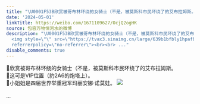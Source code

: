 ```yaml
---
title: "\U0001F53B欣赏被哥布林环绕的女骑士（不是，被莫斯科市民环绕了的艾布拉姆斯。\U0001F53B这可是VIP位置（豹2A6的炮塔上）。\U0001F53B小姐姐是四届世界举重冠军玛丽安娜·诺莫娃。..."
date: '2024-05-01'
linkTitle: https://weibo.com/1671109627/OcjQ2ogHK
source: 包容万物恒河水的微博
description: "\U0001F53B欣赏被哥布林环绕的女骑士（不是，被莫斯科市民环绕了的艾布拉姆斯。<br>\U0001F53B这可是VIP位置（豹2A6的炮塔上）。<br>\U0001F53B小姐姐是四届世界举重冠军玛丽安娜·诺莫娃。
  <img style=\"\" src=\"https://tvax3.sinaimg.cn/large/639b1bfbly1hpafbpvh3nj20qo0zkkgh.jpg\"
  referrerpolicy=\"no-referrer\"><br><br> ..."
disable_comments: true
---
```

🔻欣赏被哥布林环绕的女骑士（不是，被莫斯科市民环绕了的艾布拉姆斯。<br>🔻这可是VIP位置（豹2A6的炮塔上）。<br>🔻小姐姐是四届世界举重冠军玛丽安娜·诺莫娃。 <img style="" src="https://tvax3.sinaimg.cn/large/639b1bfbly1hpafbpvh3nj20qo0zkkgh.jpg" referrerpolicy="no-referrer"><br><br> ...